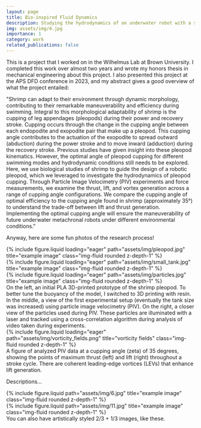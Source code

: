```yaml
---
layout: page
title: Bio-inspired Fluid Dynamics
description: Studying the hydrodynamics of an underwater robot with a shrimp-inspired design
img: assets/img/4.jpg
importance: 1
category: work
related_publications: false
---
```


This is a project that I worked on in the Wilhelmus Lab at Brown University. I completed this work over almost two years  and wrote my honors thesis in mechanical engineering about this project. I also presented this project at the APS DFD conference in 2023, and my abstract gives a good overview of what the project entailed:

"Shrimp can adapt to their environment through dynamic morphology, contributing to their remarkable maneuverability and efficiency during swimming. Integral to this morphological adaptability of shrimp is the cupping of leg appendages (pleopods) during their power and recovery stroke. Cupping occurs through the change in the cupping angle between each endopodite and exopodite pair that make up a pleopod. This cupping angle contributes to the actuation of the exopodite to spread outward (abduction) during the power stroke and to move inward (adduction) during the recovery stroke. Previous studies have given insight into these pleopod kinematics. However, the optimal angle of pleopod cupping for different swimming modes and hydrodynamic conditions still needs to be explored. Here, we use biological studies of shrimp to guide the design of a robotic pleopod, which we leveraged to investigate the hydrodynamics of pleopod cupping. Through Particle Image Velocimetry (PIV) experiments and force measurements, we examine the thrust, lift, and vortex generation across a range of cupping angle configurations. We compare the cupping angle of optimal efficiency to the cupping angle found in shrimp (approximately 35°) to understand the trade-off between lift and thrust generation. Implementing the optimal cupping angle will ensure the maneuverability of future underwater metachronal robots under different environmental conditions."

Anyway, here are some fun photos of the research process!

<div class="row">
    <div class="col-sm mt-3 mt-md-0">
        {% include figure.liquid loading="eager" path="assets/img/pleopod.jpg" title="example image" class="img-fluid rounded z-depth-1" %}
    </div>
    <div class="col-sm mt-3 mt-md-0">
        {% include figure.liquid loading="eager" path="assets/img/small_tank.jpg" title="example image" class="img-fluid rounded z-depth-1" %}
    </div>
    <div class="col-sm mt-3 mt-md-0">
        {% include figure.liquid loading="eager" path="assets/img/particles.jpg" title="example image" class="img-fluid rounded z-depth-1" %}
    </div>
</div>
<div class="caption">
    On the left, an initial PLA 3D-printed prototype of the shrimp pleopod. To better tune the buoyancy of the model, I switched to 3D printing with resin. In the middle, a view of the first experimental setup (eventually the tank size was increased) using particle image velocimetry (PIV). On the right, a closer view of the particles used during PIV. These particles are illuminated with a laser and tracked using a cross-correlation algorithm during analysis of video taken during experiments.
</div>
<div class="row">
    <div class="col-sm mt-3 mt-md-0">
        {% include figure.liquid loading="eager" path="assets/img/vorticity_fields.png" title="vorticity fields" class="img-fluid rounded z-depth-1" %}
    </div>
</div>
<div class="caption">
    A figure of analyzed PIV data at a cupping angle (zeta) of 35 degrees, showing the points of maximum thrust (left) and lift (right) throughout a stroke cycle. There are coherent leading-edge vortices (LEVs) that enhance lift generation.
</div>

Descriptions...

<div class="row justify-content-sm-center">
    <div class="col-sm-8 mt-3 mt-md-0">
        {% include figure.liquid path="assets/img/6.jpg" title="example image" class="img-fluid rounded z-depth-1" %}
    </div>
    <div class="col-sm-4 mt-3 mt-md-0">
        {% include figure.liquid path="assets/img/11.jpg" title="example image" class="img-fluid rounded z-depth-1" %}
    </div>
</div>
<div class="caption">
    You can also have artistically styled 2/3 + 1/3 images, like these.
</div>

